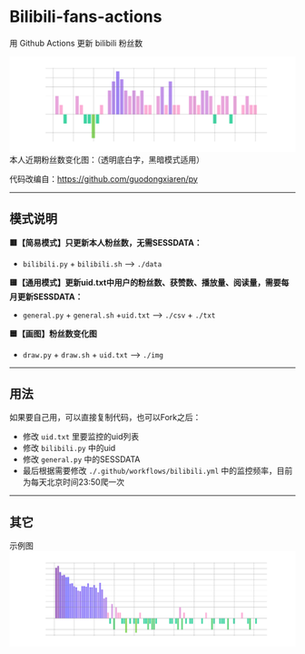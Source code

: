 # Bilibili-fans-actions
用 Github Actions 更新 bilibili 粉丝数

![本人粉丝数变化](img/22245854_diff_follower.png?raw=true)
本人近期粉丝数变化图：（透明底白字，黑暗模式适用）


代码改编自：https://github.com/guodongxiaren/py

---
## 模式说明
**🟥【简易模式】只更新本人粉丝数，无需SESSDATA：**
- `bilibili.py` + `bilibili.sh` --> `./data` 

**🟨【通用模式】更新uid.txt中用户的粉丝数、获赞数、播放量、阅读量，需要每月更新SESSDATA：**
- `general.py` + `general.sh` +`uid.txt` --> `./csv` + `./txt`

**🟦【画图】粉丝数变化图**
- `draw.py` + `draw.sh` + `uid.txt` --> `./img`

---
## 用法
如果要自己用，可以直接复制代码，也可以Fork之后：
- 修改 `uid.txt` 里要监控的uid列表
- 修改 `bilibili.py` 中的uid
- 修改 `general.py` 中的SESSDATA
- 最后根据需要修改 `./.github/workflows/bilibili.yml` 中的监控频率，目前为每天北京时间23:50爬一次

---
## 其它
示例图
![示例图](img/example.png?raw=true)
